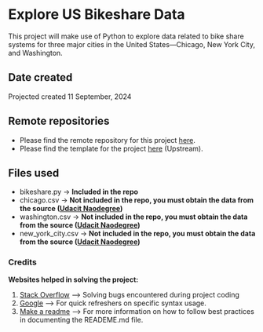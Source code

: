 # Explore US Bikeshare Data

This project will make use of Python to explore data related to bike share systems for three major cities in the United States—Chicago, New York City, and Washington.

## Date created
Projected created 11 September, 2024

## Remote repositories
- Please find the remote repository for this project [here](https://github.com/baselsamy/pdsnd_github).
- Please find the template for the project [here](https://github.com/udacity/pdsnd_github) (Upstream).

## Files used
- bikeshare.py -> **Included in the repo**
- chicago.csv -> **Not included in the repo, you must obtain the data from the source ([Udacit Naodegree](https://learn.udacity.com/nanodegrees/nd104/parts/cd0024/lessons/ls1727/concepts/92bb098c-ce4d-4b51-a770-45b0ad63e7a1?lesson_tab=lesson))**
- washington.csv -> **Not included in the repo, you must obtain the data from the source ([Udacit Naodegree](https://learn.udacity.com/nanodegrees/nd104/parts/cd0024/lessons/ls1727/concepts/92bb098c-ce4d-4b51-a770-45b0ad63e7a1?lesson_tab=lesson))**
- new_york_city.csv -> **Not included in the repo, you must obtain the data from the source ([Udacit Naodegree](https://learn.udacity.com/nanodegrees/nd104/parts/cd0024/lessons/ls1727/concepts/92bb098c-ce4d-4b51-a770-45b0ad63e7a1?lesson_tab=lesson))**

### Credits
**Websites helped in solving the project:**
1. [Stack Overflow](https://stackoverflow.com/) -—> Solving bugs encountered during project coding
2. [Google](https://www.google.com/) --> For quick refreshers on specific syntax usage.
3. [Make a readme](https://www.makeareadme.com/) --> For more information on how to follow best practices in documenting the READEME.md file.


